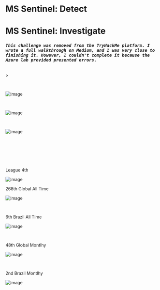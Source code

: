 <h1>MS Sentinel: Detect</h1>

<h1>MS Sentinel: Investigate</h1>

<h3><code><em>This challenge was removed from the TryHackMe platform. I wrote a full walkthrough on Medium, and I was very close to finishing it. However, I couldn't complete it because the Azure lab provided presented errors.</em></code></h3>

<br>>

<br>

![image](https://github.com/user-attachments/assets/101f98b8-62fd-465d-b82b-0f5b9853144b)

<br>

![image](https://github.com/user-attachments/assets/57087b41-ee5b-49fd-b7c1-268ab12761e1)


<br>

![image](https://github.com/user-attachments/assets/f4703899-7fb2-4ef1-8d73-bc26446b27cd)


<br>
<br>




<br><br>




League 4th

![image](https://github.com/user-attachments/assets/20619046-b8f1-4b03-b35f-bbcbcd3f05ab)


268th Global All Time

![image](https://github.com/user-attachments/assets/e51ecab8-0475-42a8-a3eb-69aa89e2fed1)


<br>

6th Brazil All Time

![image](https://github.com/user-attachments/assets/53d0bed7-bd02-486f-8854-4d2d1a6c5d58)

<br>

48th Global Montlhy

![image](https://github.com/user-attachments/assets/a0976178-b6cf-452a-a92c-d7bbe801568f)



<br>

2nd Brazil  Montlhy

![image](https://github.com/user-attachments/assets/badf7276-ff08-4df2-adc9-353a1bde35a0)


